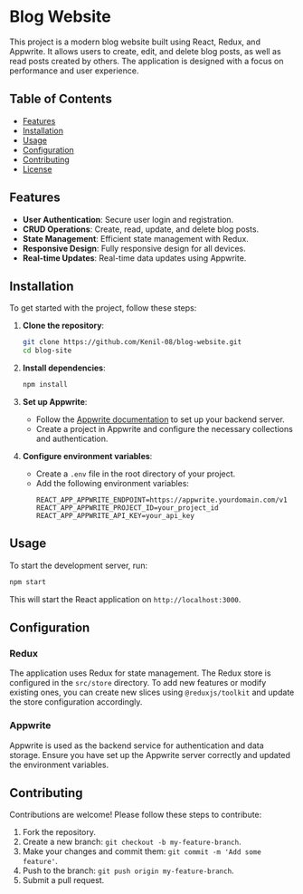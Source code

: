# Blog Website

This project is a modern blog website built using React, Redux, and Appwrite. It allows users to create, edit, and delete blog posts, as well as read posts created by others. The application is designed with a focus on performance and user experience.

## Table of Contents

- [Features](#features)
- [Installation](#installation)
- [Usage](#usage)
- [Configuration](#configuration)
- [Contributing](#contributing)
- [License](#license)

## Features

- **User Authentication**: Secure user login and registration.
- **CRUD Operations**: Create, read, update, and delete blog posts.
- **State Management**: Efficient state management with Redux.
- **Responsive Design**: Fully responsive design for all devices.
- **Real-time Updates**: Real-time data updates using Appwrite.

## Installation

To get started with the project, follow these steps:

1. **Clone the repository**:
    ```bash
    git clone https://github.com/Kenil-08/blog-website.git
    cd blog-site
    ```

2. **Install dependencies**:
    ```bash
    npm install
    ```

3. **Set up Appwrite**:
   - Follow the [Appwrite documentation](https://appwrite.io/docs) to set up your backend server.
   - Create a project in Appwrite and configure the necessary collections and authentication.

4. **Configure environment variables**:
   - Create a `.env` file in the root directory of your project.
   - Add the following environment variables:
     ```env
     REACT_APP_APPWRITE_ENDPOINT=https://appwrite.yourdomain.com/v1
     REACT_APP_APPWRITE_PROJECT_ID=your_project_id
     REACT_APP_APPWRITE_API_KEY=your_api_key
     ```

## Usage

To start the development server, run:

```bash
npm start
```

This will start the React application on `http://localhost:3000`.

## Configuration

### Redux

The application uses Redux for state management. The Redux store is configured in the `src/store` directory. To add new features or modify existing ones, you can create new slices using `@reduxjs/toolkit` and update the store configuration accordingly.

### Appwrite

Appwrite is used as the backend service for authentication and data storage. Ensure you have set up the Appwrite server correctly and updated the environment variables.

## Contributing

Contributions are welcome! Please follow these steps to contribute:

1. Fork the repository.
2. Create a new branch: `git checkout -b my-feature-branch`.
3. Make your changes and commit them: `git commit -m 'Add some feature'`.
4. Push to the branch: `git push origin my-feature-branch`.
5. Submit a pull request.
